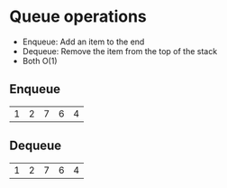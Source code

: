 # Queue operations

* Enqueue: Add an item to the end
* Dequeue: Remove the item from the top of the stack
* Both O(1)

<div class="fragment">

## Enqueue

<table style="width: auto;">
    <tr>
        <td>1</td>
        <td>2</td>
        <td>7</td>
        <td>6</td>
        <td class="fragment fragment-dn background-green" data-index="2">4</td>
    </tr>
</table>
</div>
<div class="fragment" data-index="3">

## Dequeue

<table style="width: auto;">
    <tr>
        <td class="fragment fragment-dn background-red" data-index="4" data-style="out">1</td>
        <td>2</td>
        <td>7</td>
        <td>6</td>
        <td>4</td>
    </tr>
</table>

</div>
